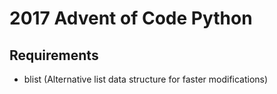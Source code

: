 # 2017 Advent of Code Python

## Requirements
- blist (Alternative list data structure for faster modifications)